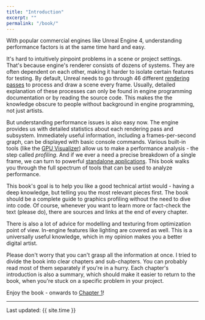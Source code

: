 ```yaml
---
title: "Introduction"
excerpt: ""
permalink: "/book/"
---
```


With popular commercial engines like Unreal Engine 4, understanding performance factors is at the same time hard and easy.

It's hard to intuitively pinpoint problems in a scene or project settings. That's because engine's renderer consists of dozens of systems. They are often dependent on each other, making it harder to isolate certain features for testing. By default, Unreal needs to go through 46 different [rendering passes](/book/profiling/lighting/) to process and draw a scene every frame. Usually, detailed explanation of these processes can only be found in engine programming documentation or by reading the source code. This makes the the knowledge obscure to people without background in engine programming, not just artists.

But understanding performance issues is also easy now. The engine provides us with detailed statistics about each rendering pass and subsystem. Immediately useful information, including a frames-per-second graph, can be displayed with basic console commands. Various built-in tools (like the [GPU Visualizer](/book/profiling/gpu-visualizer/)) allow us to make a performance analysis - the step called _profiling_. And if we ever a need a precise breakdown of a single frame, we can turn to powerful [standalone applications](/book/profiling/external/). This book walks you through the full spectrum of tools that can be used to analyze performance.

This book's goal is to help you like a good technical artist would - having a deep knowledge, but telling you the most relevant pieces first. The book should be a complete guide to graphics profiling without the need to dive into code. Of course, whenever you want to learn more or fact-check the text (please do), there are sources and links at the end of every chapter.

There is also a lot of advice for modelling and texturing from optimization point of view. In-engine features like lighting are covered as well. This is a universally useful knowledge, which in my opinion makes you a better digital artist.

Please don't worry that you can't grasp all the information at once. I tried to divide the book into clear chapters and sub-chapters. You can probably read most of them separately if you're in a hurry. Each chapter's introduction is also a summary, which should make it easier to return to the book, when you're stuck on a specific problem in your project.

Enjoy the book - onwards to [Chapter 1](/book/measuring-performance/)!

---
Last updated: {{ site.time }}